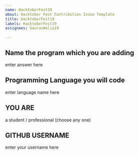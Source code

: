 ```yaml
---
name: HacktoberFest19
about: Hacktober Fest Contribution Issue Template
title: HacktoberFest19
labels: HacktoberFest19
assignees: GauravWalia19

---
```


## Name the program which you are adding

enter answer here

## Programming Language you will code

enter language name here

## YOU ARE

a student / professional (choose any one)

## GITHUB USERNAME

enter your username here
